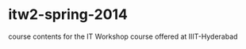 itw2-spring-2014
================

course contents for the IT Workshop course offered at IIIT-Hyderabad
